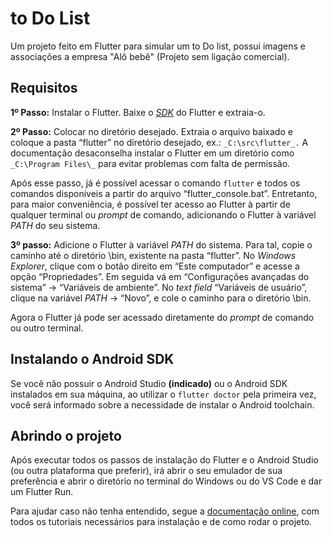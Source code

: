 # to Do List

Um projeto feito em Flutter para simular um to Do list, possui imagens e associações a empresa "Alô bebê" (Projeto sem ligação comercial).

## Requisitos
**1º Passo:** Instalar o Flutter.
 Baixe o [_SDK_](https://storage.googleapis.com/flutter_infra/releases/stable/windows/flutter_windows_v1.2.1-stable.zip) do Flutter e extraia-o.

**2º Passo:** Colocar no diretório desejado.
Extraia o arquivo baixado e coloque a pasta “flutter” no diretório desejado, ex.: `_C:\src\flutter_.` A documentação desaconselha instalar o Flutter em um diretório como `_C:\Program Files\_` para evitar problemas com falta de permissão.

Após esse passo, já é possível acessar o comando `flutter` e todos os comandos disponíveis a partir do arquivo “flutter_console.bat”. Entretanto, para maior conveniência, é possível ter acesso ao Flutter à partir de qualquer terminal ou _prompt_ de comando, adicionando o Flutter à variável _PATH_ do seu sistema.

**3º passo:**  Adicione o Flutter à variável  _PATH_ do sistema. Para tal, copie o caminho até o diretório \bin, existente na pasta “flutter”. No  _Windows Explorer_, clique com o botão direito em “Este computador” e acesse a opção “Propriedades”. Em seguida vá em “Configurações avançadas do sistema” → “Variáveis de ambiente”. No  _text field_  “Variáveis de usuário”, clique na variável  _PATH_  → “Novo”, e cole o caminho para o diretório \bin.

Agora o Flutter já pode ser acessado diretamente do  _prompt_ de comando ou outro terminal.

## Instalando o Android SDK

Se você não possuir o Android Studio **(indicado)** ou o Android SDK instalados em sua máquina, ao utilizar o  `flutter doctor`  pela primeira vez, você será informado sobre a necessidade de instalar o Android toolchain.

## Abrindo o projeto

Após executar todos os passos de instalação do Flutter e o Android Studio 
(ou outra plataforma que preferir), irá abrir o seu emulador de sua preferência e abrir o diretório no terminal do Windows ou do VS Code e dar um Flutter Run.


Para ajudar caso não tenha entendido, segue a 
[documentação online](https://flutter.dev/docs), com todos os tutoriais necessários para instalação e de como rodar o projeto.
